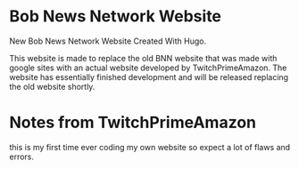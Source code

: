 # Bob News Network Website
New Bob News Network Website Created With Hugo.

This website is made to replace the old BNN website that was made with google sites with an actual website developed by TwitchPrimeAmazon.
The website has essentially finished development and will be released replacing the old website shortly.


# Notes from TwitchPrimeAmazon
this is my first time ever coding my own website so expect a lot of flaws and errors.
